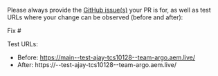 Please always provide the [GitHub issue(s)](../issues) your PR is for, as well as test URLs where your change can be observed (before and after):

Fix #<gh-issue-id>

Test URLs:
- Before: https://main--test-ajay-tcs10128--team-argo.aem.live/
- After: https://<branch>--test-ajay-tcs10128--team-argo.aem.live/
